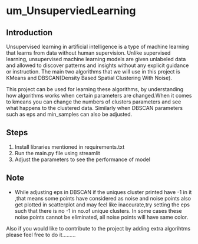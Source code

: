 # um_UnsuperviedLearning

## Introduction

Unsupervised learning in artificial intelligence is a type of machine learning that learns from data without human supervision. Unlike supervised learning, unsupervised machine learning models are given unlabeled data and allowed to discover patterns and insights without any explicit guidance or instruction. The main two algorithms that we will use in this project is KMeans and DBSCAN(Density Based Spatial Clustering With Noise).

This project can be used for learning these algorithms, by understanding how algorithms works when certain parameters are changed.When it comes to kmeans you can change the numbers of clusters parameters and see what happens to the clustered data. Similarly when DBSCAN parameters such as eps and min_samples can also be adjusted.

## Steps
1. Install libraries mentioned in requirements.txt
2. Run the main.py file using streamlit
3. Adjust the parameters to see the performance of model

## Note
+ While adjusting eps in DBSCAN if the uniques cluster printed have -1 in it ,that means some points have considered as noise and noise points also get plotted in scatterplot and may feel like inaccurate,try setting the eps such that there is no -1 in no.of unique clusters. In some cases these noise points cannot be eliminated, all noise points will have same color.

Also if you would like to contribute to the project by adding extra algorihtms please feel free to do it.........
